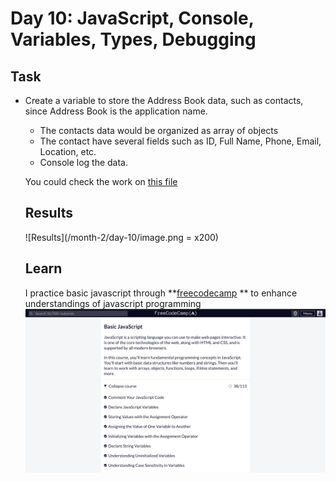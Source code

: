 # Day 10: JavaScript, Console, Variables, Types, Debugging

  ## Task
  - Create a variable to store the Address Book data, such as contacts, since Address Book is the application name.
    - The contacts data would be organized as array of objects
    - The contact have several fields such as ID, Full Name, Phone, Email, Location, etc.
    - Console log the data.

    You could check the work on [this file](https://github.com/navi-0115/bearmentor-logbook-navi/blob/main/month-2/day-10/day-10.js)
    
    ## Results
    ![Results](/month-2/day-10/image.png = x200)

    ## Learn
    I practice basic javascript through **[freecodecamp](https://www.freecodecamp.org/learn/javascript-algorithms-and-data-structures/) ** to enhance understandings of javascript programming
    ![freecodecamp](image-1.png)
